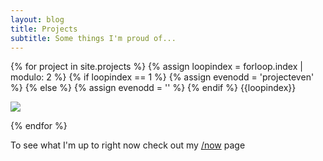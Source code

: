 ```yaml
---
layout: blog
title: Projects
subtitle: Some things I'm proud of...
---
```


{% for project in site.projects %}
{% assign loopindex = forloop.index | modulo: 2 %}
{% if loopindex == 1 %}
{% assign evenodd = 'projecteven' %}
{% else %}
{% assign evenodd = '' %}
{% endif %}
{{loopindex}}
<div class="projectcontainer">
<div class="projectdiv {{evenodd}}">
<img src="{{project.heroimage}}" />
</div>
</div>

{% endfor %}

To see what I'm up to right now check out my [/now](/now) page
